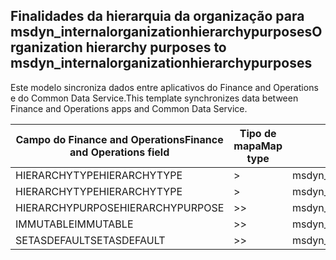 ## <a name="organization-hierarchy-purposes-to-msdyn_internalorganizationhierarchypurposes"></a><span data-ttu-id="63fc9-101">Finalidades da hierarquia da organização para msdyn_internalorganizationhierarchypurposes</span><span class="sxs-lookup"><span data-stu-id="63fc9-101">Organization hierarchy purposes to msdyn_internalorganizationhierarchypurposes</span></span>

<span data-ttu-id="63fc9-102">Este modelo sincroniza dados entre aplicativos do Finance and Operations e do Common Data Service.</span><span class="sxs-lookup"><span data-stu-id="63fc9-102">This template synchronizes data between Finance and Operations apps and Common Data Service.</span></span>

<span data-ttu-id="63fc9-103">Campo do Finance and Operations</span><span class="sxs-lookup"><span data-stu-id="63fc9-103">Finance and Operations field</span></span> | <span data-ttu-id="63fc9-104">Tipo de mapa</span><span class="sxs-lookup"><span data-stu-id="63fc9-104">Map type</span></span> | <span data-ttu-id="63fc9-105">Outro campo Dynamics 365</span><span class="sxs-lookup"><span data-stu-id="63fc9-105">Other Dynamics 365 field</span></span> | <span data-ttu-id="63fc9-106">Valor padrão</span><span class="sxs-lookup"><span data-stu-id="63fc9-106">Default value</span></span>
---|---|---|---
<span data-ttu-id="63fc9-107">HIERARCHYTYPE</span><span class="sxs-lookup"><span data-stu-id="63fc9-107">HIERARCHYTYPE</span></span> | > | <span data-ttu-id="63fc9-108">msdyn_hierarchypurposetypename</span><span class="sxs-lookup"><span data-stu-id="63fc9-108">msdyn_hierarchypurposetypename</span></span> | 
<span data-ttu-id="63fc9-109">HIERARCHYTYPE</span><span class="sxs-lookup"><span data-stu-id="63fc9-109">HIERARCHYTYPE</span></span> | > | <span data-ttu-id="63fc9-110">msdyn_hierarchytype.msdyn_name</span><span class="sxs-lookup"><span data-stu-id="63fc9-110">msdyn_hierarchytype.msdyn_name</span></span> | 
<span data-ttu-id="63fc9-111">HIERARCHYPURPOSE</span><span class="sxs-lookup"><span data-stu-id="63fc9-111">HIERARCHYPURPOSE</span></span> | >> | <span data-ttu-id="63fc9-112">msdyn_hierarchypurpose</span><span class="sxs-lookup"><span data-stu-id="63fc9-112">msdyn_hierarchypurpose</span></span> | 
<span data-ttu-id="63fc9-113">IMMUTABLE</span><span class="sxs-lookup"><span data-stu-id="63fc9-113">IMMUTABLE</span></span> | >> | <span data-ttu-id="63fc9-114">msdyn_immutable</span><span class="sxs-lookup"><span data-stu-id="63fc9-114">msdyn_immutable</span></span> | 
<span data-ttu-id="63fc9-115">SETASDEFAULT</span><span class="sxs-lookup"><span data-stu-id="63fc9-115">SETASDEFAULT</span></span> | >> | <span data-ttu-id="63fc9-116">msdyn_setasdefault</span><span class="sxs-lookup"><span data-stu-id="63fc9-116">msdyn_setasdefault</span></span> | 
